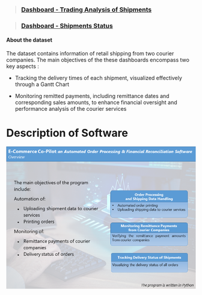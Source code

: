 > ### [Dashboard - Trading Analysis of Shipments](https://github.com/michailprev/Data-Analysis/blob/main/Retail%20Shipping/Dashboard%20-%20Trading%20Analysis%20of%20Shipments.png)

> ### [Dashboard - Shipments Status](https://github.com/michailprev/Data-Analysis/blob/main/Retail%20Shipping/Dashboard%20-%20Shipments%20Status.png)



#### About the dataset

The dataset contains information of retail shipping from two courier companies. The main objectives of the these dashboards encompass two key aspects :

- Tracking the delivery times of each shipment, visualized effectively through a Gantt Chart

- Monitoring remitted payments, including remittance dates and corresponding sales amounts, to enhance financial oversight and performance analysis of the courier services





# Description of Software

![Slide1](.\slides\Slide1.PNG)